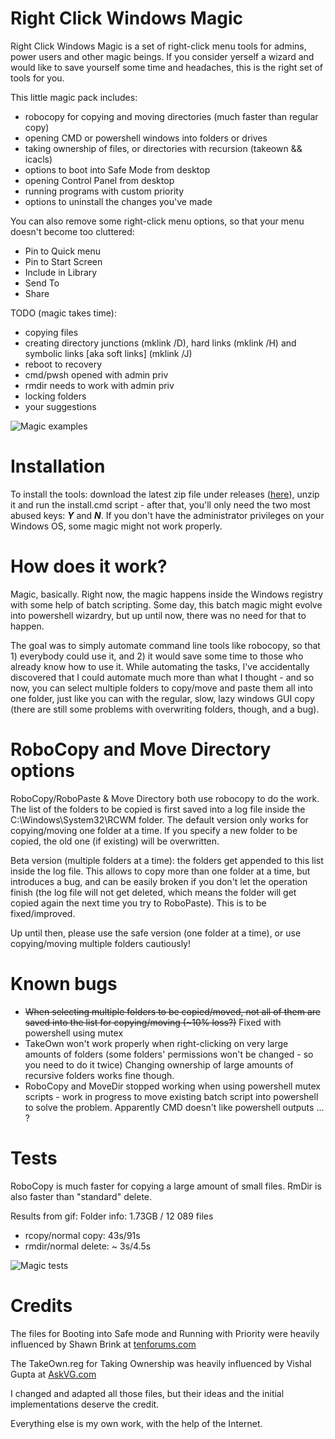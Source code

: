 # Right Click Windows Magic


Right Click Windows Magic is a set of right-click menu tools for admins, power users and other magic beings. If you consider yerself a wizard and would like to save yourself some time and headaches, this is the right set of tools for you.

This little magic pack includes:
- robocopy for copying and moving directories (much faster than regular copy)
- opening CMD or powershell windows into folders or drives
- taking ownership of files, or directories with recursion (takeown && icacls)
- options to boot into Safe Mode from desktop
- opening Control Panel from desktop
- running programs with custom priority
- options to uninstall the changes you've made

You can also remove some right-click menu options, so that your menu doesn't become too cluttered:
- Pin to Quick menu
- Pin to Start Screen
- Include in Library
- Send To
- Share 


TODO (magic takes time):
- copying files
- creating directory junctions (mklink /D), hard links (mklink /H) and symbolic links [aka soft links] (mklink /J)
- reboot to recovery
- cmd/pwsh opened with admin priv
- rmdir needs to work with admin priv
- locking folders
- your suggestions

![Magic examples](img/RCWM.gif)


# Installation


To install the tools: download the latest zip file under releases ([here](https://github.com/GChuf/RCWM/releases/latest)), unzip it and run the install.cmd script - after that, you'll only need the two most abused keys: __*Y*__ and __*N*__.
If you don't have the administrator privileges on your Windows OS, some magic might not work properly.


# How does it work?

Magic, basically. Right now, the magic happens inside the Windows registry with some help of batch scripting. Some day, this batch magic might evolve into powershell wizardry, but up until now, there was no need for that to happen.

The goal was to simply automate command line tools like robocopy, so that 1) everybody could use it, and 2) it would save some time to those who already know how to use it. While automating the tasks, I've accidentally discovered that I could automate much more than what I thought - and so now, you can select multiple folders to copy/move and paste them all into one folder, just like you can with the regular, slow, lazy windows GUI copy (there are still some problems with overwriting folders, though, and a bug).


# RoboCopy and Move Directory options

RoboCopy/RoboPaste & Move Directory both use robocopy to do the work. The list of the folders to be copied is first saved into a log file inside the C:\Windows\System32\RCWM folder.
The default version only works for copying/moving one folder at a time. If you specify a new folder to be copied, the old one (if existing) will be overwritten.

Beta version (multiple folders at a time): the folders get appended to this list inside the log file. This allows to copy more than one folder at a time, but introduces a bug, and can be easily broken if you don't let the operation finish (the log file will not get deleted, which means the folder will get copied again the next time you try to RoboPaste). This is to be fixed/improved.

Up until then, please use the safe version (one folder at a time), or use copying/moving multiple folders cautiously!

# Known bugs

- <del>When selecting multiple folders to be copied/moved, not all of them are saved into the list for copying/moving (~10% loss?)</del>
Fixed with powershell using mutex
- TakeOwn won't work properly when right-clicking on very large amounts of folders (some folders' permissions won't be changed - so you need to do it twice)
Changing ownership of large amounts of recursive folders works fine though.
- RoboCopy and MoveDir stopped working when using powershell mutex scripts - work in progress to move existing batch script into powershell to solve the problem. Apparently CMD doesn't like powershell outputs ... ?

# Tests
RoboCopy is much faster for copying a large amount of small files.
RmDir is also faster than "standard" delete.


Results from gif:
Folder info: 1.73GB / 12 089 files
- rcopy/normal copy: 43s/91s
- rmdir/normal delete: ~ 3s/4.5s

![Magic tests](img/RCWMtest.gif)


# Credits

The files for Booting into Safe mode and Running with Priority were heavily influenced by Shawn Brink at [tenforums.com](https://www.tenforums.com/tutorials/1977-windows-10-tutorial-index.html)

The TakeOwn.reg for Taking Ownership was heavily influenced by Vishal Gupta at [AskVG.com](https://www.askvg.com/)

I changed and adapted all those files, but their ideas and the initial implementations deserve the credit.

Everything else is my own work, with the help of the Internet.
